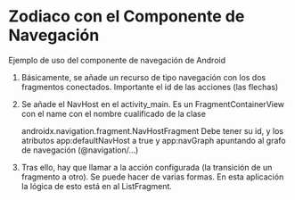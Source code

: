 # Zodiaco con el Componente de Navegación
Ejemplo de uso del componente de navegación de Android

1. Básicamente, se añade un recurso de tipo navegación con los dos fragmentos conectados.
Importante el id de las acciones (las flechas)
2. Se añade el NavHost en el activity_main. Es un FragmentContainerView con el name con el nombre cualificado de la clase


      androidx.navigation.fragment.NavHostFragment
Debe tener su id, y los atributos app:defaultNavHost a true y app:navGraph apuntando al grafo de navegación (@navigation/...)
3. Tras ello, hay que llamar a la acción configurada (la transición de un fragmento a otro). Se puede hacer de varias formas. En esta aplicación la lógica de esto está en al ListFragment. 

    
